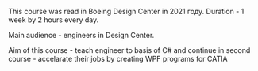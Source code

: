 This course was read in Boeing Design Center in 2021 году. Duration - 1 week by 2 hours every day.

Main audience - engineers in Design Center.

Aim of this course - teach engineer to basis of C# and continue in second course - accelarate their jobs by creating WPF programs for CATIA 
